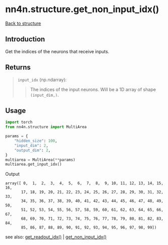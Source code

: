 # nn4n.structure.get_non_input_idx()

[Back to structure](https://github.com/zhaozewang/NN4Neurosci/blob/main/docs/structure/index.md) </br>

## Introduction
Get the indices of the neurons that receive inputs.

## Returns
> `input_idx` (np.ndarray):
>> The indices of the input neurons. Will be a 1D array of shape `(input_dim,)`.

## Usage
```python
import torch
from nn4n.structure import MultiArea

params = {
    "hidden_size": 100,
    "input_dim": 2,
    "output_dim": 2,
}
multiarea = MultiArea(**params)
multiarea.get_input_idx()
```

Output
```
array([ 0,  1,  2,  3,  4,  5,  6,  7,  8,  9, 10, 11, 12, 13, 14, 15, 16,
       17, 18, 19, 20, 21, 22, 23, 24, 25, 26, 27, 28, 29, 30, 31, 32, 33,
       34, 35, 36, 37, 38, 39, 40, 41, 42, 43, 44, 45, 46, 47, 48, 49, 50,
       51, 52, 53, 54, 55, 56, 57, 58, 59, 60, 61, 62, 63, 64, 65, 66, 67,
       68, 69, 70, 71, 72, 73, 74, 75, 76, 77, 78, 79, 80, 81, 82, 83, 84,
       85, 86, 87, 88, 89, 90, 91, 92, 93, 94, 95, 96, 97, 98, 99])
```

see also: [get_readout_idx()](https://github.com/zhaozewang/NN4Neurosci/blob/main/docs/structure/methods/get_readout_idx.md) | [get_non_input_idx()](https://github.com/zhaozewang/NN4Neurosci/blob/main/docs/structure/methods/get_non_input_idx.md)
